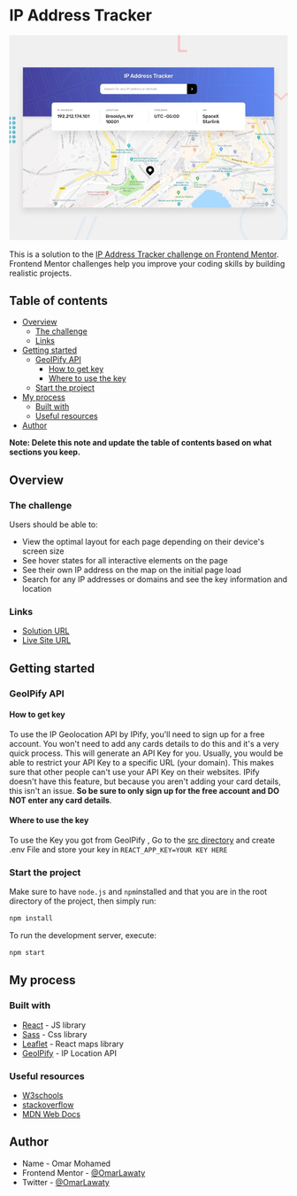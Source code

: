 # IP Address Tracker

![Desktop Preview](./design/desktop-preview.jpg)

This is a solution to the [IP Address Tracker challenge on Frontend Mentor](https://www.frontendmentor.io/challenges/ip-address-tracker-I8-0yYAH0). Frontend Mentor challenges help you improve your coding skills by building realistic projects.

## Table of contents

- [Overview](#overview)
  - [The challenge](#the-challenge)
  - [Links](#links)
- [Getting started](#getting-started)
  - [GeoIPify API](#geoipify-api)
    - [How to get key](#how-to-get-key)
    - [Where to use the key](#where-to-use-the-key)
  - [Start the project](#start-the-project)
- [My process](#my-process)
  - [Built with](#built-with)
  - [Useful resources](#useful-resources)
- [Author](#author)

**Note: Delete this note and update the table of contents based on what sections you keep.**

## Overview

### The challenge

Users should be able to:

- View the optimal layout for each page depending on their device's screen size
- See hover states for all interactive elements on the page
- See their own IP address on the map on the initial page load
- Search for any IP addresses or domains and see the key information and location

### Links

- [Solution URL](https://www.frontendmentor.io/solutions/ip-address-tracker-quPyKaGQo)
- [Live Site URL](https://ip-address-tracker-omarlawaty.vercel.app/)

## Getting started

### GeoIPify API

#### How to get key

To use the IP Geolocation API by IPify, you'll need to sign up for a free account. You won't need to add any cards details to do this and it's a very quick process. This will generate an API Key for you. Usually, you would be able to restrict your API Key to a specific URL (your domain). This makes sure that other people can't use your API Key on their websites. IPify doesn't have this feature, but because you aren't adding your card details, this isn't an issue. **So be sure to only sign up for the free account and DO NOT enter any card details**.

#### Where to use the key

To use the Key you got from GeoIPify , Go to the [src directory](../src) and create .env File and store your key in `REACT_APP_KEY=YOUR KEY HERE`

### Start the project

Make sure to have `node.js` and `npm`installed and that you are in the root directory of the project, then simply run:

```bash
npm install
```

To run the development server, execute:

```bash
npm start
```

## My process

### Built with

- [React](https://reactjs.org/) - JS library
- [Sass](https://create-react-app.dev/docs/adding-a-sass-stylesheets) - Css library
- [Leaflet](https://react-leaflet.js.org/) - React maps library
- [GeoIPify](https://geo.ipify.org/) - IP Location API

### Useful resources

- [W3schools](w3schools.com/)
- [stackoverflow](stackoverflow.com/)
- [MDN Web Docs](https://developer.mozilla.org/en-US/)

## Author

- Name - Omar Mohamed
- Frontend Mentor - [@OmarLawaty](https://www.frontendmentor.io/profile/OmarLawaty)
- Twitter - [@OmarLawaty](https://twitter.com/OmarLawaty)
